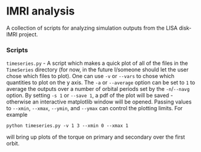 # IMRI analysis

A collection of scripts for analyzing simulation outputs from the LISA disk-IMRI project.

### Scripts
`timeseries.py` - A script which makes a quick plot of all of the files in the `TimeSeries` directory (for now, in the future I/someone should let the user chose which files to plot).
One can use `-v` or `--vars` to chose which quantities to plot on the y axis.
The `-a` or `--average` option can be set to `1` to average the outputs over a number of orbital periods set by the `-n`/`--navg` option. By setting `-s 1` or `--save 1`, a pdf of the plot will be saved - otherwise an interactive matplotlib window will be opened. Passing values to `--xmin`, `--xmax`, `--ymin`, and `--ymax` can control the plotting limits.
For example 
```
python timeseries.py -v 1 3 --xmin 0 --xmax 1 
```
will bring up plots of the torque on primary and secondary over the first orbit.
